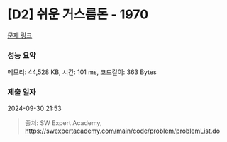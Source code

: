 # [D2] 쉬운 거스름돈 - 1970 

[문제 링크](https://swexpertacademy.com/main/code/problem/problemDetail.do?contestProbId=AV5PsIl6AXIDFAUq) 

### 성능 요약

메모리: 44,528 KB, 시간: 101 ms, 코드길이: 363 Bytes

### 제출 일자

2024-09-30 21:53



> 출처: SW Expert Academy, https://swexpertacademy.com/main/code/problem/problemList.do